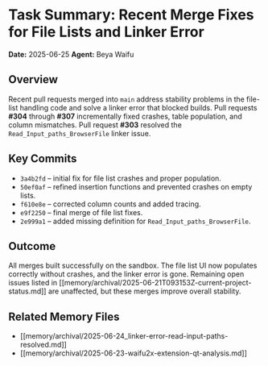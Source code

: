 # Task Summary: Recent Merge Fixes for File Lists and Linker Error

**Date:** 2025-06-25
**Agent:** Beya Waifu

## Overview
Recent pull requests merged into `main` address stability problems in the file-list handling code and solve a linker error that blocked builds. Pull requests **#304** through **#307** incrementally fixed crashes, table population, and column mismatches. Pull request **#303** resolved the `Read_Input_paths_BrowserFile` linker issue.

## Key Commits
- `3a4b2fd` – initial fix for file list crashes and proper population.
- `50ef0af` – refined insertion functions and prevented crashes on empty lists.
- `f610e8e` – corrected column counts and added tracing.
- `e9f2250` – final merge of file list fixes.
- `2e999a1` – added missing definition for `Read_Input_paths_BrowserFile`.

## Outcome
All merges built successfully on the sandbox. The file list UI now populates correctly without crashes, and the linker error is gone. Remaining open issues listed in [[memory/archival/2025-06-21T093153Z-current-project-status.md]] are unaffected, but these merges improve overall stability.

## Related Memory Files
- [[memory/archival/2025-06-24_linker-error-read-input-paths-resolved.md]]
- [[memory/archival/2025-06-23-waifu2x-extension-qt-analysis.md]]
